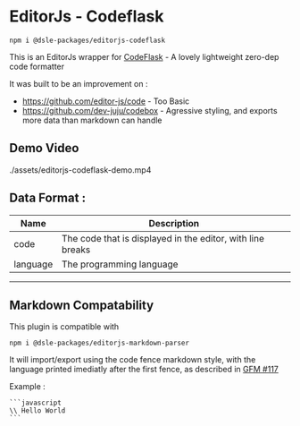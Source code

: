 # EditorJs - Codeflask

    npm i @dsle-packages/editorjs-codeflask

This is an EditorJs wrapper for [CodeFlask](https://kazzkiq.github.io/CodeFlask/) - A lovely lightweight zero-dep code formatter

It was built to be an improvement on :
* https://github.com/editor-js/code - Too Basic
* https://github.com/dev-juju/codebox - Agressive styling, and exports more data than markdown can handle


## Demo Video

./assets/editorjs-codeflask-demo.mp4




## Data Format :

| Name     | Description                                                |
| -------- | ---------------------------------------------------------- |
| code     | The code that is displayed in the editor, with line breaks |
| language | The programming language                                   |


---

## Markdown Compatability

This plugin is compatible with

    npm i @dsle-packages/editorjs-markdown-parser

It will import/export using the code fence markdown style, with the language printed imediatly after the first fence, as described in [GFM #117](https://github.github.com/gfm/#example-112)

Example :

    ```javascript
    \\ Hello World
    ```
